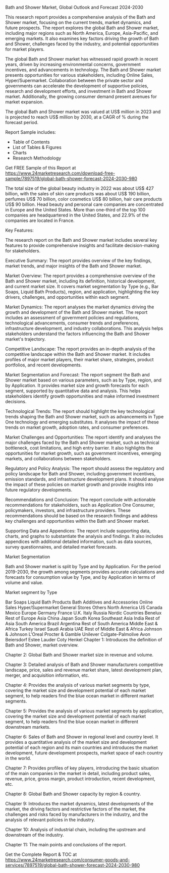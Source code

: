 Bath and Shower Market, Global Outlook and Forecast 2024-2030

This research report provides a comprehensive analysis of the Bath and Shower market, focusing on the current trends, market dynamics, and future prospects. The report explores the global Bath and Shower market, including major regions such as North America, Europe, Asia-Pacific, and emerging markets. It also examines key factors driving the growth of Bath and Shower, challenges faced by the industry, and potential opportunities for market players.

The global Bath and Shower market has witnessed rapid growth in recent years, driven by increasing environmental concerns, government incentives, and advancements in technology. The Bath and Shower market presents opportunities for various stakeholders, including Online Sales, Hyper/Supermarket. Collaboration between the private sector and governments can accelerate the development of supportive policies, research and development efforts, and investment in Bath and Shower market. Additionally, the growing consumer demand present avenues for market expansion.

The global Bath and Shower market was valued at US$ million in 2023 and is projected to reach US$ million by 2030, at a CAGR of % during the forecast period.

Report Sample includes:
- Table of Contents
- List of Tables & Figures
- Charts
- Research Methodology

Get FREE Sample of this Report at https://www.24marketresearch.com/download-free-sample/7897519/global-bath-shower-forecast-2024-2030-980

The total size of the global beauty industry in 2022 was about US$ 427 billion, with the sales of skin care products was about US$ 190 billion, perfumes US$ 70 billion, color cosmetics US$ 80 billion, hair care products US$ 90 billion. Head beauty and personal care companies are concentrated in Europe and the United States. More than one-third of the top 100 companies are headquartered in the United States, and 22.9% of the companies are located in France.

Key Features:

The research report on the Bath and Shower market includes several key features to provide comprehensive insights and facilitate decision-making for stakeholders.

Executive Summary: The report provides overview of the key findings, market trends, and major insights of the Bath and Shower market.

Market Overview: The report provides a comprehensive overview of the Bath and Shower market, including its definition, historical development, and current market size. It covers market segmentation by Type (e.g., Bar Soaps, Liquid Bath Products), region, and application, highlighting the key drivers, challenges, and opportunities within each segment.

Market Dynamics: The report analyses the market dynamics driving the growth and development of the Bath and Shower market. The report includes an assessment of government policies and regulations, technological advancements, consumer trends and preferences, infrastructure development, and industry collaborations. This analysis helps stakeholders understand the factors influencing the Bath and Shower market's trajectory.

Competitive Landscape: The report provides an in-depth analysis of the competitive landscape within the Bath and Shower market. It includes profiles of major market players, their market share, strategies, product portfolios, and recent developments.

Market Segmentation and Forecast: The report segment the Bath and Shower market based on various parameters, such as by Type, region, and by Application. It provides market size and growth forecasts for each segment, supported by quantitative data and analysis. This helps stakeholders identify growth opportunities and make informed investment decisions.

Technological Trends: The report should highlight the key technological trends shaping the Bath and Shower market, such as advancements in Type One technology and emerging substitutes. It analyses the impact of these trends on market growth, adoption rates, and consumer preferences.

Market Challenges and Opportunities: The report identify and analyses the major challenges faced by the Bath and Shower market, such as technical bottleneck, cost limitations, and high entry barrier. It also highlights the opportunities for market growth, such as government incentives, emerging markets, and collaborations between stakeholders.

Regulatory and Policy Analysis: The report should assess the regulatory and policy landscape for Bath and Shower, including government incentives, emission standards, and infrastructure development plans. It should analyse the impact of these policies on market growth and provide insights into future regulatory developments.

Recommendations and Conclusion: The report conclude with actionable recommendations for stakeholders, such as Application One Consumer, policymakers, investors, and infrastructure providers. These recommendations should be based on the research findings and address key challenges and opportunities within the Bath and Shower market.

Supporting Data and Appendices: The report include supporting data, charts, and graphs to substantiate the analysis and findings. It also includes appendices with additional detailed information, such as data sources, survey questionnaires, and detailed market forecasts.

Market Segmentation

Bath and Shower market is split by Type and by Application. For the period 2019-2030, the growth among segments provides accurate calculations and forecasts for consumption value by Type, and by Application in terms of volume and value.

Market segment by Type

Bar Soaps
Liquid Bath Products
Bath Additives and Accessories
Online Sales
Hyper/Supermarket
General Stores
Others
North America
US
Canada
Mexico
Europe
Germany
France
U.K.
Italy
Russia
Nordic Countries
Benelux
Rest of Europe
Asia
China
Japan
South Korea
Southeast Asia
India
Rest of Asia
South America
Brazil
Argentina
Rest of South America
Middle East & Africa
Turkey
Israel
Saudi Arabia
UAE
Rest of Middle East & Africa
Johnson & Johnson
L'Oreal
Procter & Gamble
Unilever
Colgate-Palmolive
Avon
Beiersdorf
Estee Lauder
Coty
Henkel
Chapter 1: Introduces the definition of Bath and Shower, market overview.

Chapter 2: Global Bath and Shower market size in revenue and volume.

Chapter 3: Detailed analysis of Bath and Shower manufacturers competitive landscape, price, sales and revenue market share, latest development plan, merger, and acquisition information, etc.

Chapter 4: Provides the analysis of various market segments by type, covering the market size and development potential of each market segment, to help readers find the blue ocean market in different market segments.

Chapter 5: Provides the analysis of various market segments by application, covering the market size and development potential of each market segment, to help readers find the blue ocean market in different downstream markets.

Chapter 6: Sales of Bath and Shower in regional level and country level. It provides a quantitative analysis of the market size and development potential of each region and its main countries and introduces the market development, future development prospects, market space of each country in the world.

Chapter 7: Provides profiles of key players, introducing the basic situation of the main companies in the market in detail, including product sales, revenue, price, gross margin, product introduction, recent development, etc.

Chapter 8: Global Bath and Shower capacity by region & country.

Chapter 9: Introduces the market dynamics, latest developments of the market, the driving factors and restrictive factors of the market, the challenges and risks faced by manufacturers in the industry, and the analysis of relevant policies in the industry.

Chapter 10: Analysis of industrial chain, including the upstream and downstream of the industry.

Chapter 11: The main points and conclusions of the report.

Get the Complete Report & TOC at https://www.24marketresearch.com/consumer-goods-and-services/7897519/global-bath-shower-forecast-2024-2030-980
